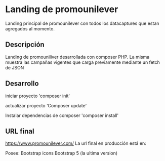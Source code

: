 # Landing de promounilever 
Landing principal de promounilever con todos los datacaptures que estan agregados al momento.

## Descripción
Landing de promouniliver desarrollada con composer PHP.
La misma muestra las campañas vigentes que carga previamente mediante un fetch de JSON

## Desarrollo
iniciar proyecto
'composer init'

actualizar proyecto
'Composer update'

Instalar dependencias de composer
'composer install'
 
## URL final
https://www.promounilever.com/
La url final en producción está en:


Posee: 
Bootstrap icons
Bootstrap 5 (la ultima version)